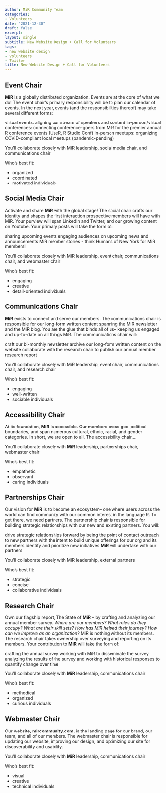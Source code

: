 ```yaml
---
author: MiR Community Team
categories:
- Volunteers
date: "2021-12-30"
draft: false
excerpt:
layout: single
subtitle: New Website Design + Call for Volunteers
tags:
- new website design
- volunteers
- Twitter
title: New Website Design + Call for Volunteers
---
```


## Event Chair

**MiR** is a globally distributed organization. Events are at the core of what we do! The event chair’s primary responsibility will be to plan our calendar of events. In the next year, events (and the responsibilities thereof) may take several different forms:

virtual events: aligning our stream of speakers and content
in-person/virtual conferences: connecting conference-goers from MiR for the premier annual R conference events (UseR, R Studio Conf)
in-person meetups: organizing COVID-compliant local meetups (pandemic-pending)

You’ll collaborate closely with MiR leadership, social media chair, and communications chair

Who’s best fit:  
- organized
- coordinated
- motivated individuals


## Social Media Chair

Activate and share **MiR** with the global stage! The social chair crafts our identity and shapes the first interaction prospective members will have with MiR. Your purview will span LinkedIn and Twitter, and our growing content on Youtube. Your primary posts will take the form of:

sharing upcoming events
engaging audiences on upcoming news and announcements
MiR member stories - think Humans of New York for MiR members!

You’ll collaborate closely with MiR leadership, event chair, communications chair, and webmaster chair

Who’s best fit:  
- engaging
- creative
- detail-oriented individuals


## Communications Chair

**MiR** exists to connect and serve our members. The communications chair is responsible for our long-form written content spanning the MiR newsletter and the MiR blog. You are the glue that binds all of us– keeping us engaged and up-to-date on all things MiR. The communications chair will:

craft our bi-monthly newsletter
archive our long-form written content on the website
collaborate with the research chair to publish our annual member research report

You’ll collaborate closely with MiR leadership, event chair, communications chair, and research chair

Who’s best fit:
- engaging
- well-written
- sociable individuals


## Accessibility Chair

At its foundation, **MiR** is accessible. Our members cross geo-political boundaries, and span numerous cultural, ethnic, racial, and gender  categories. In short, we are open to all. The accessibility chair….


You’ll collaborate closely with **MiR** leadership, partnerships chair, webmaster chair

Who’s best fit:
- empathetic
- observant
- caring individuals



## Partnerships Chair

Our vision for **MiR** is to become an ecosystem– one where users across the world can find community with our common interest in the language R. To get there, we need partners. The partnership chair is responsible for building strategic relationships with our new and existing partners. You will:

drive strategic relationships forward by being the point of contact
outreach to new partners with the intent to build unique offerings for our org and its members
identify and prioritize new initiatives **MiR** will undertake with our partners

You’ll collaborate closely with MiR leadership, external partners

Who’s best fit:
- strategic
- concise
- collaborative individuals


## Research Chair

Own our flagship report, The State of **MiR** – by crafting and analyzing our annual member survey. *Where are our members? What roles do they occupy? What are their skill sets? How has MiR helped their journey? How can we improve as an organization?* MiR is nothing without its members. The research chair takes ownership over surveying and reporting on its members. Your contribution to **MiR** will take the form of:

crafting the annual survey
working with MiR to disseminate the survey
analyzing the results of the survey and working with historical responses to quantify change over time

You’ll collaborate closely with **MiR** leadership, communications chair

Who’s best fit:
- methodical
- organized
- curious individuals


## Webmaster Chair

Our website, **mircommunity.com**, is the landing page for our brand, our team, and all of our members. The webmaster chair is responsible for updating our website, improving our design, and optimizing our site for discoverability and usability.

You’ll collaborate closely with **MiR** leadership, communications chair

Who’s best fit:
- visual
- creative
- technical individuals

